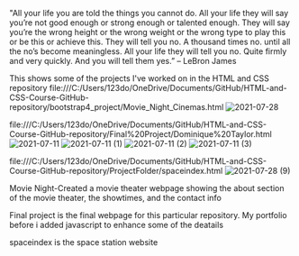 "All your life you are told the things you cannot do. All your life they will say you’re not good enough or strong enough or talented enough. They will say you’re the wrong height or the wrong weight or the wrong type to play this or be this or achieve this. They will tell you no. A thousand times no. until all the no’s become meaningless. All your life they will tell you no. Quite firmly and very quickly. And you will tell them yes.” – LeBron James

This shows some of the projects I've worked on in the HTML and CSS repository
file:///C:/Users/123do/OneDrive/Documents/GitHub/HTML-and-CSS-Course-GitHub-repository/bootstrap4_project/Movie_Night_Cinemas.html
![2021-07-28](https://user-images.githubusercontent.com/82992302/127414002-ab309ece-13bd-4ba0-9e30-2108e7f76efa.png)


file:///C:/Users/123do/OneDrive/Documents/GitHub/HTML-and-CSS-Course-GitHub-repository/Final%20Project/Dominique%20Taylor.html
![2021-07-11](https://user-images.githubusercontent.com/82992302/127414068-1de8d99a-f1cc-4c03-ada0-4d28c9e582e4.png)
![2021-07-11 (1)](https://user-images.githubusercontent.com/82992302/127414099-0317ffbf-ff46-44a9-85c6-7a3a2d6c99fa.png)
![2021-07-11 (2)](https://user-images.githubusercontent.com/82992302/127414101-5a690fab-37d7-47e5-ac38-01cb402ca03a.png)
![2021-07-11 (3)](https://user-images.githubusercontent.com/82992302/127414102-823fd74e-7c46-42d1-80a8-43d65b5bc15c.png)



file:///C:/Users/123do/OneDrive/Documents/GitHub/HTML-and-CSS-Course-GitHub-repository/ProjectFolder/spaceindex.html
![2021-07-28 (9)](https://user-images.githubusercontent.com/82992302/127414132-29d8164d-539f-47bc-b887-8ddd7f994a2c.png)




Movie Night-Created a movie theater webpage showing the about  section of the movie  theater, the showtimes, and the contact info

Final project is the final webpage for this particular repository. My portfolio before i added javascript to enhance some of the deatails 

spaceindex is the space station website 
